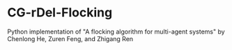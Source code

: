 # CG-rDel-Flocking
 Python implementation of "A flocking algorithm for multi-agent systems" by Chenlong He, Zuren Feng, and Zhigang Ren
